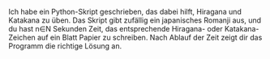 Ich habe ein Python-Skript geschrieben, das dabei hilft, Hiragana und Katakana zu üben.
Das Skript gibt zufällig ein japanisches Romanji aus, und du hast n∈N Sekunden Zeit,
das entsprechende Hiragana- oder Katakana-Zeichen auf ein Blatt Papier zu schreiben.
Nach Ablauf der Zeit zeigt dir das Programm die richtige Lösung an.

